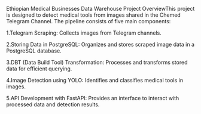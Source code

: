 Ethiopian Medical Businesses Data Warehouse
Project OverviewThis project is designed to detect medical tools from images shared in the Chemed Telegram Channel. 
The pipeline consists of five main components:

1.Telegram Scraping: Collects images from Telegram channels.

2.Storing Data in PostgreSQL: Organizes and stores scraped image data in a PostgreSQL database.

3.DBT (Data Build Tool) Transformation: Processes and transforms stored data for efficient querying.

4.Image Detection using YOLO: Identifies and classifies medical tools in images.

5.API Development with FastAPI: Provides an interface to interact with processed data and detection results.
